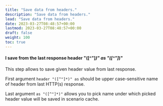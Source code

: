 ```yaml
---
title: "Save data from headers."
description: "Save data from headers."
lead: "Save data from headers."
date: 2023-03-27T08:48:57+00:00
lastmod: 2023-03-27T08:48:57+00:00
draft: false
weight: 100
toc: true
---
```


#### I save from the last response header "([^"]*)" as "([^"]*)"
This step allows to save given header value from last response.

First argument `header "([^"]*)" as` should be upper case-sensitive name of header from last HTTP(s) response.

Last argument `as "([^"]*)"` allows you to pick name under which picked header value will be saved in scenario cache.